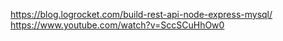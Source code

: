 https://blog.logrocket.com/build-rest-api-node-express-mysql/
https://www.youtube.com/watch?v=SccSCuHhOw0